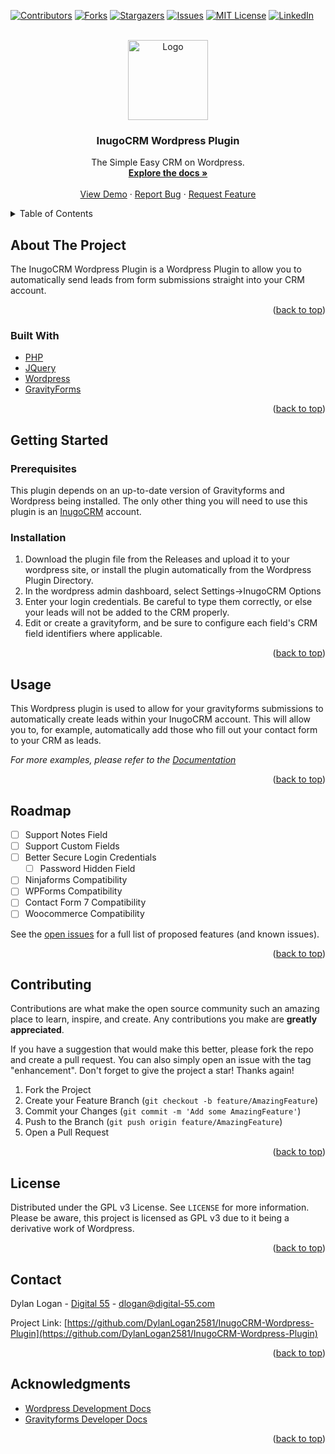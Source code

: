 <div id="top"></div>



<!-- PROJECT SHIELDS -->
[![Contributors][contributors-shield]][contributors-url]
[![Forks][forks-shield]][forks-url]
[![Stargazers][stars-shield]][stars-url]
[![Issues][issues-shield]][issues-url]
[![MIT License][license-shield]][license-url]
[![LinkedIn][linkedin-shield]][linkedin-url]



<!-- PROJECT LOGO -->
<br />
<div align="center">
  <a href="https://github.com/DylanLogan2581/InugoCRM-Wordpress-Plugin">
    <img src="https://inugocrm.com/wp-content/uploads/2021/07/cropped-inugo_favicon-03.png" alt="Logo" width="128" height="128">
  </a>

<h3 align="center">InugoCRM Wordpress Plugin</h3>

  <p align="center">
    The Simple Easy CRM on Wordpress.
    <br />
    <a href="https://github.com/DylanLogan2581/InugoCRM-Wordpress-Plugin"><strong>Explore the docs »</strong></a>
    <br />
    <br />
    <a href="https://github.com/DylanLogan2581/InugoCRM-Wordpress-Plugin">View Demo</a>
    ·
    <a href="https://github.com/DylanLogan2581/InugoCRM-Wordpress-Plugin/issues">Report Bug</a>
    ·
    <a href="https://github.com/DylanLogan2581/InugoCRM-Wordpress-Plugin/issues">Request Feature</a>
  </p>
</div>



<!-- TABLE OF CONTENTS -->
<details>
  <summary>Table of Contents</summary>
  <ol>
    <li>
      <a href="#about-the-project">About The Project</a>
      <ul>
        <li><a href="#built-with">Built With</a></li>
      </ul>
    </li>
    <li>
      <a href="#getting-started">Getting Started</a>
      <ul>
        <li><a href="#prerequisites">Prerequisites</a></li>
        <li><a href="#installation">Installation</a></li>
      </ul>
    </li>
    <li><a href="#usage">Usage</a></li>
    <li><a href="#roadmap">Roadmap</a></li>
    <li><a href="#contributing">Contributing</a></li>
    <li><a href="#license">License</a></li>
    <li><a href="#contact">Contact</a></li>
    <li><a href="#acknowledgments">Acknowledgments</a></li>
  </ol>
</details>



<!-- ABOUT THE PROJECT -->
## About The Project

<!-- [![Product Name Screen Shot][product-screenshot]](https://example.com) -->

The InugoCRM Wordpress Plugin is a Wordpress Plugin to allow you to automatically send leads from form submissions straight into your CRM account.

<p align="right">(<a href="#top">back to top</a>)</p>



### Built With

* [PHP](https://php.net/)
* [JQuery](https://jquery.com)
* [Wordpress](https://wordpress.org)
* [GravityForms](https://gravityforms.com)

<p align="right">(<a href="#top">back to top</a>)</p>



<!-- GETTING STARTED -->
## Getting Started

### Prerequisites

This plugin depends on an up-to-date version of Gravityforms and Wordpress being installed. The only other thing you will need to use this plugin is an [InugoCRM](https://inugocrm.com) account.

### Installation

1. Download the plugin file from the Releases and upload it to your wordpress site, or install the plugin automatically from the Wordpress Plugin Directory. 
2. In the wordpress admin dashboard, select Settings->InugoCRM Options
3. Enter your login credentials. Be careful to type them correctly, or else your leads will not be added to the CRM properly.
4. Edit or create a gravityform, and be sure to configure each field's CRM field identifiers where applicable.

<p align="right">(<a href="#top">back to top</a>)</p>



<!-- USAGE EXAMPLES -->
## Usage

This Wordpress plugin is used to allow for your gravityforms submissions to automatically create leads within your InugoCRM account. This will allow you to, for example, automatically add those who fill out your contact form to your CRM as leads.

_For more examples, please refer to the [Documentation](https://example.com)_

<p align="right">(<a href="#top">back to top</a>)</p>



<!-- ROADMAP -->
## Roadmap

- [ ] Support Notes Field
- [ ] Support Custom Fields
- [ ] Better Secure Login Credentials
    - [ ] Password Hidden Field
- [ ] Ninjaforms Compatibility
- [ ] WPForms Compatibility
- [ ] Contact Form 7 Compatibility
- [ ] Woocommerce Compatibility

See the [open issues](https://github.com/DylanLogan2581/InugoCRM-Wordpress-Plugin/issues) for a full list of proposed features (and known issues).

<p align="right">(<a href="#top">back to top</a>)</p>



<!-- CONTRIBUTING -->
## Contributing

Contributions are what make the open source community such an amazing place to learn, inspire, and create. Any contributions you make are **greatly appreciated**.

If you have a suggestion that would make this better, please fork the repo and create a pull request. You can also simply open an issue with the tag "enhancement".
Don't forget to give the project a star! Thanks again!

1. Fork the Project
2. Create your Feature Branch (`git checkout -b feature/AmazingFeature`)
3. Commit your Changes (`git commit -m 'Add some AmazingFeature'`)
4. Push to the Branch (`git push origin feature/AmazingFeature`)
5. Open a Pull Request

<p align="right">(<a href="#top">back to top</a>)</p>



<!-- LICENSE -->
## License

Distributed under the GPL v3 License. See `LICENSE` for more information.
Please be aware, this project is licensed as GPL v3 due to it being a derivative work of Wordpress.

<p align="right">(<a href="#top">back to top</a>)</p>



<!-- CONTACT -->
## Contact

Dylan Logan - [Digital 55](https://digital-55.com/contact) - dlogan@digital-55.com

Project Link: [https://github.com/DylanLogan2581/InugoCRM-Wordpress-Plugin](https://github.com/DylanLogan2581/InugoCRM-Wordpress-Plugin)

<p align="right">(<a href="#top">back to top</a>)</p>



<!-- ACKNOWLEDGMENTS -->
## Acknowledgments

* [Wordpress Development Docs](https://codex.wordpress.org/Developer_Documentation)
* [Gravityforms Developer Docs](https://docs.gravityforms.com/category/developers/)

<p align="right">(<a href="#top">back to top</a>)</p>



<!-- MARKDOWN LINKS & IMAGES -->
<!-- https://www.markdownguide.org/basic-syntax/#reference-style-links -->
[contributors-shield]: https://img.shields.io/github/contributors/DylanLogan2581/InugoCRM-Wordpress-Plugin.svg?style=for-the-badge
[contributors-url]: https://github.com/DylanLogan2581/InugoCRM-Wordpress-Plugin/graphs/contributors
[forks-shield]: https://img.shields.io/github/forks/DylanLogan2581/InugoCRM-Wordpress-Plugin.svg?style=for-the-badge
[forks-url]: https://github.com/DylanLogan2581/InugoCRM-Wordpress-Plugin/network/members
[stars-shield]: https://img.shields.io/github/stars/DylanLogan2581/InugoCRM-Wordpress-Plugin.svg?style=for-the-badge
[stars-url]: https://github.com/DylanLogan2581/InugoCRM-Wordpress-Plugin/stargazers
[issues-shield]: https://img.shields.io/github/issues/DylanLogan2581/InugoCRM-Wordpress-Plugin.svg?style=for-the-badge
[issues-url]: https://github.com/DylanLogan2581/InugoCRM-Wordpress-Plugin/issues
[license-shield]: https://img.shields.io/github/license/DylanLogan2581/InugoCRM-Wordpress-Plugin.svg?style=for-the-badge
[license-url]: https://github.com/DylanLogan2581/InugoCRM-Wordpress-Plugin/blob/master/LICENSE
[linkedin-shield]: https://img.shields.io/badge/-LinkedIn-black.svg?style=for-the-badge&logo=linkedin&colorB=555
[linkedin-url]: https://linkedin.com/in/dylan-logan/
[product-screenshot]: images/screenshot.png

